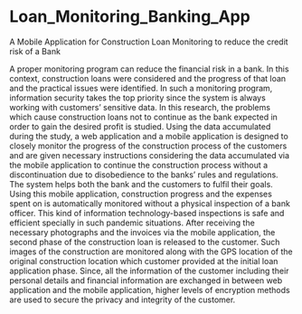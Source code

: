# Loan_Monitoring_Banking_App
A Mobile Application for Construction Loan Monitoring to reduce the credit risk of a Bank

A proper monitoring program can reduce the financial risk in a bank. In this context,
construction loans were considered and the progress of that loan and the practical issues were
identified. In such a monitoring program, information security takes the top priority since the
system is always working with customers’ sensitive data. In this research, the problems which
cause construction loans not to continue as the bank expected in order to gain the desired profit
is studied. Using the data accumulated during the study, a web application and a mobile
application is designed to closely monitor the progress of the construction process of the
customers and are given necessary instructions considering the data accumulated via the mobile
application to continue the construction process without a discontinuation due to disobedience
to the banks’ rules and regulations. The system helps both the bank and the customers to fulfil
their goals. Using this mobile application, construction progress and the expenses spent on is
automatically monitored without a physical inspection of a bank officer. This kind of
information technology-based inspections is safe and efficient specially in such pandemic
situations. After receiving the necessary photographs and the invoices via the mobile
application, the second phase of the construction loan is released to the customer. Such images
of the construction are monitored along with the GPS location of the original construction
location which customer provided at the initial loan application phase. Since, all the
information of the customer including their personal details and financial information are
exchanged in between web application and the mobile application, higher levels of encryption
methods are used to secure the privacy and integrity of the customer.
